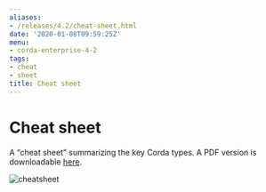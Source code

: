 ```yaml
---
aliases:
- /releases/4.2/cheat-sheet.html
date: '2020-01-08T09:59:25Z'
menu:
- corda-enterprise-4-2
tags:
- cheat
- sheet
title: Cheat sheet
---
```



# Cheat sheet

A “cheat sheet” summarizing the key Corda types. A PDF version is downloadable [here](/en/pdf/corda-cheat-sheet.pdf).

![cheatsheet](/en/images/cheatsheet.jpg "cheatsheet")
